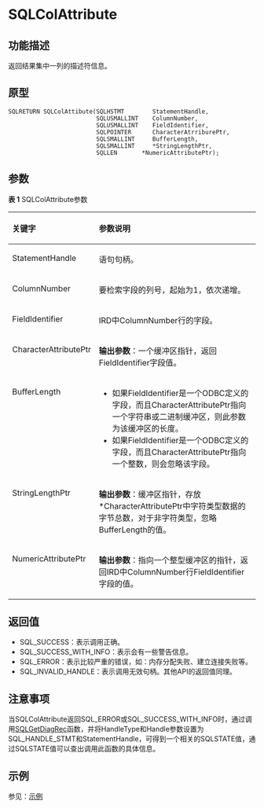 # SQLColAttribute<a name="ZH-CN_TOPIC_0242371442"></a>

## 功能描述<a name="zh-cn_topic_0238272888_zh-cn_topic_0237120418_zh-cn_topic_0059778558_scc387c9cd5a14083903b16db19a589da"></a>

返回结果集中一列的描述符信息。

## 原型<a name="zh-cn_topic_0238272888_zh-cn_topic_0237120418_zh-cn_topic_0059778558_se76fe01df92c444b960a085f65094cb8"></a>

```
SQLRETURN SQLColAttibute(SQLHSTMT        StatementHandle,    
                         SQLUSMALLINT    ColumnNumber,     
                         SQLUSMALLINT    FieldIdentifier,
                         SQLPOINTER      CharacterAtrriburePtr,
                         SQLSMALLINT     BufferLength,
                         SQLSMALLINT     *StringLengthPtr,
                         SQLLEN       *NumericAttributePtr);
```

## 参数<a name="zh-cn_topic_0238272888_zh-cn_topic_0237120418_zh-cn_topic_0059778558_sa001ba56cc7645ff9545f1ea44d918ec"></a>

**表 1**  SQLColAttribute参数

<a name="zh-cn_topic_0238272888_zh-cn_topic_0237120418_zh-cn_topic_0059778558_tce7a2910d5584220bd6408910e7d1f01"></a>
<table><thead align="left"><tr id="zh-cn_topic_0238272888_zh-cn_topic_0237120418_zh-cn_topic_0059778558_r2a507b596db649a78b8b392da81f373a"><th class="cellrowborder" valign="top" width="26.86%" id="mcps1.2.3.1.1"><p id="zh-cn_topic_0238272888_zh-cn_topic_0237120418_zh-cn_topic_0059778558_aa3cd2f5c77704e3386b700ee022b0f8a"><a name="zh-cn_topic_0238272888_zh-cn_topic_0237120418_zh-cn_topic_0059778558_aa3cd2f5c77704e3386b700ee022b0f8a"></a><a name="zh-cn_topic_0238272888_zh-cn_topic_0237120418_zh-cn_topic_0059778558_aa3cd2f5c77704e3386b700ee022b0f8a"></a><strong id="zh-cn_topic_0238272888_zh-cn_topic_0237120418_zh-cn_topic_0059778558_a1efd08cffa164d57a113d04bf3e7f489"><a name="zh-cn_topic_0238272888_zh-cn_topic_0237120418_zh-cn_topic_0059778558_a1efd08cffa164d57a113d04bf3e7f489"></a><a name="zh-cn_topic_0238272888_zh-cn_topic_0237120418_zh-cn_topic_0059778558_a1efd08cffa164d57a113d04bf3e7f489"></a>关键字</strong></p>
</th>
<th class="cellrowborder" valign="top" width="73.14%" id="mcps1.2.3.1.2"><p id="zh-cn_topic_0238272888_zh-cn_topic_0237120418_zh-cn_topic_0059778558_a05b0cf25fecb4ebf85a24417b30e34ff"><a name="zh-cn_topic_0238272888_zh-cn_topic_0237120418_zh-cn_topic_0059778558_a05b0cf25fecb4ebf85a24417b30e34ff"></a><a name="zh-cn_topic_0238272888_zh-cn_topic_0237120418_zh-cn_topic_0059778558_a05b0cf25fecb4ebf85a24417b30e34ff"></a><strong id="zh-cn_topic_0238272888_zh-cn_topic_0237120418_zh-cn_topic_0059778558_a9d4c05b8c7114b94a22c1176fae1f738"><a name="zh-cn_topic_0238272888_zh-cn_topic_0237120418_zh-cn_topic_0059778558_a9d4c05b8c7114b94a22c1176fae1f738"></a><a name="zh-cn_topic_0238272888_zh-cn_topic_0237120418_zh-cn_topic_0059778558_a9d4c05b8c7114b94a22c1176fae1f738"></a>参数说明</strong></p>
</th>
</tr>
</thead>
<tbody><tr id="zh-cn_topic_0238272888_zh-cn_topic_0237120418_zh-cn_topic_0059778558_rfcf235ef81c347fca4d05a53e2b6a63d"><td class="cellrowborder" valign="top" width="26.86%" headers="mcps1.2.3.1.1 "><p id="zh-cn_topic_0238272888_zh-cn_topic_0237120418_zh-cn_topic_0059778558_aeaec7d2d4fb14ad3beb0b97b2994d350"><a name="zh-cn_topic_0238272888_zh-cn_topic_0237120418_zh-cn_topic_0059778558_aeaec7d2d4fb14ad3beb0b97b2994d350"></a><a name="zh-cn_topic_0238272888_zh-cn_topic_0237120418_zh-cn_topic_0059778558_aeaec7d2d4fb14ad3beb0b97b2994d350"></a>StatementHandle</p>
</td>
<td class="cellrowborder" valign="top" width="73.14%" headers="mcps1.2.3.1.2 "><p id="zh-cn_topic_0238272888_zh-cn_topic_0237120418_zh-cn_topic_0059778558_a9fe8a7daf58040e1b4a34e14d63e2084"><a name="zh-cn_topic_0238272888_zh-cn_topic_0237120418_zh-cn_topic_0059778558_a9fe8a7daf58040e1b4a34e14d63e2084"></a><a name="zh-cn_topic_0238272888_zh-cn_topic_0237120418_zh-cn_topic_0059778558_a9fe8a7daf58040e1b4a34e14d63e2084"></a>语句句柄。</p>
</td>
</tr>
<tr id="zh-cn_topic_0238272888_zh-cn_topic_0237120418_zh-cn_topic_0059778558_r94f62d27d6b6493e900251b0ca5c70af"><td class="cellrowborder" valign="top" width="26.86%" headers="mcps1.2.3.1.1 "><p id="zh-cn_topic_0238272888_zh-cn_topic_0237120418_zh-cn_topic_0059778558_a1537f66b29c94c8184d35c8a8da00582"><a name="zh-cn_topic_0238272888_zh-cn_topic_0237120418_zh-cn_topic_0059778558_a1537f66b29c94c8184d35c8a8da00582"></a><a name="zh-cn_topic_0238272888_zh-cn_topic_0237120418_zh-cn_topic_0059778558_a1537f66b29c94c8184d35c8a8da00582"></a>ColumnNumber</p>
</td>
<td class="cellrowborder" valign="top" width="73.14%" headers="mcps1.2.3.1.2 "><p id="zh-cn_topic_0238272888_zh-cn_topic_0237120418_zh-cn_topic_0059778558_a453fd38908bd4b21a1cf92d97971d840"><a name="zh-cn_topic_0238272888_zh-cn_topic_0237120418_zh-cn_topic_0059778558_a453fd38908bd4b21a1cf92d97971d840"></a><a name="zh-cn_topic_0238272888_zh-cn_topic_0237120418_zh-cn_topic_0059778558_a453fd38908bd4b21a1cf92d97971d840"></a>要检索字段的列号，起始为1，依次递增。</p>
</td>
</tr>
<tr id="zh-cn_topic_0238272888_zh-cn_topic_0237120418_zh-cn_topic_0059778558_r96436fd340df42b5a3c324c34463f430"><td class="cellrowborder" valign="top" width="26.86%" headers="mcps1.2.3.1.1 "><p id="zh-cn_topic_0238272888_zh-cn_topic_0237120418_zh-cn_topic_0059778558_a546ac6b59b4d4f7c8a4de38d5179ae71"><a name="zh-cn_topic_0238272888_zh-cn_topic_0237120418_zh-cn_topic_0059778558_a546ac6b59b4d4f7c8a4de38d5179ae71"></a><a name="zh-cn_topic_0238272888_zh-cn_topic_0237120418_zh-cn_topic_0059778558_a546ac6b59b4d4f7c8a4de38d5179ae71"></a>FieldIdentifier</p>
</td>
<td class="cellrowborder" valign="top" width="73.14%" headers="mcps1.2.3.1.2 "><p id="zh-cn_topic_0238272888_zh-cn_topic_0237120418_zh-cn_topic_0059778558_a02c238292fcf454d93556259662d7b1f"><a name="zh-cn_topic_0238272888_zh-cn_topic_0237120418_zh-cn_topic_0059778558_a02c238292fcf454d93556259662d7b1f"></a><a name="zh-cn_topic_0238272888_zh-cn_topic_0237120418_zh-cn_topic_0059778558_a02c238292fcf454d93556259662d7b1f"></a>IRD中ColumnNumber行的字段。</p>
</td>
</tr>
<tr id="zh-cn_topic_0238272888_zh-cn_topic_0237120418_zh-cn_topic_0059778558_r631934448c6a415589ebe69b810287e5"><td class="cellrowborder" valign="top" width="26.86%" headers="mcps1.2.3.1.1 "><p id="zh-cn_topic_0238272888_zh-cn_topic_0237120418_zh-cn_topic_0059778558_a6ea86985897d4df2af06143be1318079"><a name="zh-cn_topic_0238272888_zh-cn_topic_0237120418_zh-cn_topic_0059778558_a6ea86985897d4df2af06143be1318079"></a><a name="zh-cn_topic_0238272888_zh-cn_topic_0237120418_zh-cn_topic_0059778558_a6ea86985897d4df2af06143be1318079"></a>CharacterAttributePtr</p>
</td>
<td class="cellrowborder" valign="top" width="73.14%" headers="mcps1.2.3.1.2 "><p id="zh-cn_topic_0238272888_zh-cn_topic_0237120418_zh-cn_topic_0059778558_a7b561db78ea74c9db5ddc6d91c781cf1"><a name="zh-cn_topic_0238272888_zh-cn_topic_0237120418_zh-cn_topic_0059778558_a7b561db78ea74c9db5ddc6d91c781cf1"></a><a name="zh-cn_topic_0238272888_zh-cn_topic_0237120418_zh-cn_topic_0059778558_a7b561db78ea74c9db5ddc6d91c781cf1"></a><strong id="zh-cn_topic_0238272888_zh-cn_topic_0237120418_zh-cn_topic_0059778558_a61f8cdee422645a18922ff447c38d190"><a name="zh-cn_topic_0238272888_zh-cn_topic_0237120418_zh-cn_topic_0059778558_a61f8cdee422645a18922ff447c38d190"></a><a name="zh-cn_topic_0238272888_zh-cn_topic_0237120418_zh-cn_topic_0059778558_a61f8cdee422645a18922ff447c38d190"></a>输出参数</strong>：一个缓冲区指针，返回FieldIdentifier字段值。</p>
</td>
</tr>
<tr id="zh-cn_topic_0238272888_zh-cn_topic_0237120418_zh-cn_topic_0059778558_redd4bee4cdfe4661a6b1dec8129a9e5b"><td class="cellrowborder" valign="top" width="26.86%" headers="mcps1.2.3.1.1 "><p id="zh-cn_topic_0238272888_zh-cn_topic_0237120418_zh-cn_topic_0059778558_a3e2f1e9decc24ebdb79e203ee2ce6718"><a name="zh-cn_topic_0238272888_zh-cn_topic_0237120418_zh-cn_topic_0059778558_a3e2f1e9decc24ebdb79e203ee2ce6718"></a><a name="zh-cn_topic_0238272888_zh-cn_topic_0237120418_zh-cn_topic_0059778558_a3e2f1e9decc24ebdb79e203ee2ce6718"></a>BufferLength</p>
</td>
<td class="cellrowborder" valign="top" width="73.14%" headers="mcps1.2.3.1.2 "><a name="zh-cn_topic_0238272888_zh-cn_topic_0237120418_zh-cn_topic_0059778558_u53a59b98639e49519b7afa77449302e4"></a><a name="zh-cn_topic_0238272888_zh-cn_topic_0237120418_zh-cn_topic_0059778558_u53a59b98639e49519b7afa77449302e4"></a><ul id="zh-cn_topic_0238272888_zh-cn_topic_0237120418_zh-cn_topic_0059778558_u53a59b98639e49519b7afa77449302e4"><li>如果FieldIdentifier是一个ODBC定义的字段，而且CharacterAttributePtr指向一个字符串或二进制缓冲区，则此参数为该缓冲区的长度。</li><li>如果FieldIdentifier是一个ODBC定义的字段，而且CharacterAttributePtr指向一个整数，则会忽略该字段。</li></ul>
</td>
</tr>
<tr id="zh-cn_topic_0238272888_zh-cn_topic_0237120418_zh-cn_topic_0059778558_r9bd9eebfe88544e59d20a828ac3d8ba0"><td class="cellrowborder" valign="top" width="26.86%" headers="mcps1.2.3.1.1 "><p id="zh-cn_topic_0238272888_zh-cn_topic_0237120418_zh-cn_topic_0059778558_a41839fd6b6f5429a9b9aa9f04fc23db6"><a name="zh-cn_topic_0238272888_zh-cn_topic_0237120418_zh-cn_topic_0059778558_a41839fd6b6f5429a9b9aa9f04fc23db6"></a><a name="zh-cn_topic_0238272888_zh-cn_topic_0237120418_zh-cn_topic_0059778558_a41839fd6b6f5429a9b9aa9f04fc23db6"></a>StringLengthPtr</p>
</td>
<td class="cellrowborder" valign="top" width="73.14%" headers="mcps1.2.3.1.2 "><p id="zh-cn_topic_0238272888_zh-cn_topic_0237120418_zh-cn_topic_0059778558_a6c51d19400ec4e24b6c83737bfaebe6e"><a name="zh-cn_topic_0238272888_zh-cn_topic_0237120418_zh-cn_topic_0059778558_a6c51d19400ec4e24b6c83737bfaebe6e"></a><a name="zh-cn_topic_0238272888_zh-cn_topic_0237120418_zh-cn_topic_0059778558_a6c51d19400ec4e24b6c83737bfaebe6e"></a><strong id="zh-cn_topic_0238272888_zh-cn_topic_0237120418_zh-cn_topic_0059778558_zh-cn_topic_0058965218_b959040514843"><a name="zh-cn_topic_0238272888_zh-cn_topic_0237120418_zh-cn_topic_0059778558_zh-cn_topic_0058965218_b959040514843"></a><a name="zh-cn_topic_0238272888_zh-cn_topic_0237120418_zh-cn_topic_0059778558_zh-cn_topic_0058965218_b959040514843"></a>输出参数</strong>：缓冲区指针，存放*CharacterAttributePtr中字符类型数据的字节总数，对于非字符类型，忽略BufferLength的值。</p>
</td>
</tr>
<tr id="zh-cn_topic_0238272888_zh-cn_topic_0237120418_zh-cn_topic_0059778558_rc9cce4117dbe45acb4548b8c761b09ff"><td class="cellrowborder" valign="top" width="26.86%" headers="mcps1.2.3.1.1 "><p id="zh-cn_topic_0238272888_zh-cn_topic_0237120418_zh-cn_topic_0059778558_af41720c551e048378f2e339d4fd51bfb"><a name="zh-cn_topic_0238272888_zh-cn_topic_0237120418_zh-cn_topic_0059778558_af41720c551e048378f2e339d4fd51bfb"></a><a name="zh-cn_topic_0238272888_zh-cn_topic_0237120418_zh-cn_topic_0059778558_af41720c551e048378f2e339d4fd51bfb"></a>NumericAttributePtr</p>
</td>
<td class="cellrowborder" valign="top" width="73.14%" headers="mcps1.2.3.1.2 "><p id="zh-cn_topic_0238272888_zh-cn_topic_0237120418_zh-cn_topic_0059778558_add7da64e8d99477194dd22925df2ed34"><a name="zh-cn_topic_0238272888_zh-cn_topic_0237120418_zh-cn_topic_0059778558_add7da64e8d99477194dd22925df2ed34"></a><a name="zh-cn_topic_0238272888_zh-cn_topic_0237120418_zh-cn_topic_0059778558_add7da64e8d99477194dd22925df2ed34"></a><strong id="zh-cn_topic_0238272888_zh-cn_topic_0237120418_zh-cn_topic_0059778558_ac746f062dd0e4667a4e07d4322792fc6"><a name="zh-cn_topic_0238272888_zh-cn_topic_0237120418_zh-cn_topic_0059778558_ac746f062dd0e4667a4e07d4322792fc6"></a><a name="zh-cn_topic_0238272888_zh-cn_topic_0237120418_zh-cn_topic_0059778558_ac746f062dd0e4667a4e07d4322792fc6"></a>输出参数</strong>：指向一个整型缓冲区的指针，返回IRD中ColumnNumber行FieldIdentifier字段的值。</p>
</td>
</tr>
</tbody>
</table>

## 返回值<a name="zh-cn_topic_0238272888_zh-cn_topic_0237120418_zh-cn_topic_0059778558_s04cf966285614f118de0fabce2eaeb20"></a>

-   SQL\_SUCCESS：表示调用正确。
-   SQL\_SUCCESS\_WITH\_INFO：表示会有一些警告信息。
-   SQL\_ERROR：表示比较严重的错误，如：内存分配失败、建立连接失败等。
-   SQL\_INVALID\_HANDLE：表示调用无效句柄。其他API的返回值同理。

## 注意事项<a name="zh-cn_topic_0238272888_zh-cn_topic_0237120418_zh-cn_topic_0059778558_s06211cd9d00f43f098b0db65a182c4f4"></a>

当SQLColAttribute返回SQL\_ERROR或SQL\_SUCCESS\_WITH\_INFO时，通过调用[SQLGetDiagRec](SQLGetDiagRec.md)函数，并将HandleType和Handle参数设置为SQL\_HANDLE\_STMT和StatementHandle，可得到一个相关的SQLSTATE值，通过SQLSTATE值可以查出调用此函数的具体信息。

## 示例<a name="zh-cn_topic_0238272888_zh-cn_topic_0237120418_zh-cn_topic_0059778558_sa0124e0144e742c989a8b2f0e52adfd6"></a>

参见：[示例](示例-2.md)

